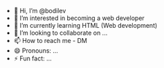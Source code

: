 - 👋 Hi, I’m @bodilev
- 👀 I’m interested in becoming a web developer
- 🌱 I’m currently learning HTML (Web development)
- 💞️ I’m looking to collaborate on ...
- 📫 How to reach me - DM
- 😄 Pronouns: ...
- ⚡ Fun fact: ...

<!---
bodilev/bodilev is a ✨ special ✨ repository because its `README.md` (this file) appears on your GitHub profile.
You can click the Preview link to take a look at your changes.
--->
